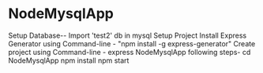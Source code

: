 # NodeMysqlApp
Setup Database--  Import 'test2' db in mysql 
Setup Project
Install Express Generator  using Command-line - "npm install -g express-generator"
Create project using Command-line  -  express NodeMysqlApp
following steps- 
                  cd NodeMysqlApp
                  npm install
                  npm start
